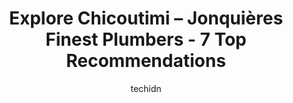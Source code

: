 ---
layout: ampstory
image: https://i0.wp.com/www.auto.or.id/wp-content/uploads/2023/06/les-plomberies-sd-plombier-chicoutimi-0-chicoutimi-jonquic3a8re-1686327578.png?resize=640,853
author: techidn
featured: false
description: Chicoutimi – Jonquière, Quebec, Canada is a haven for Plumbers enthusiasts, boasting an impressive array of 7 top-notch establishments. Whether youre a seasoned connoisseur or simply cur
title: Explore Chicoutimi – Jonquières Finest Plumbers - 7 Top Recommendations
cover:
   title: Explore Chicoutimi – Jonquières Finest Plumbers - 7 Top Recommendations
   subtitle: AUTO.OR.ID
   background: https://www.auto.or.id/wp-content/uploads/2023/06/les-plomberies-sd-plombier-chicoutimi-0-chicoutimi-jonquic3a8re-1686327578.png

pages: 
 - layout: thirds
   top: <h1>#1 Qualinet Nettoyage</h1>
   bottom: "<p>Super good service. I did business with them for a ventilation cleaning for my air exchanger and my oven hood. The employees are very professional and responsive when nee</p>"
   background: https://www.auto.or.id/wp-content/uploads/2023/06/les-plomberies-sd-plombier-chicoutimi-1-chicoutimi-jonquic3a8re-1686327580.jpeg
   backgroundblur: true
 - layout: thirds
   top: <h1>#2 Plomberie Latulippe</h1>
   bottom: "<p>2863 Royaume Blvd, Jonquière, Quebec G7X 7V3, Canada</p>"
   background: https://www.auto.or.id/wp-content/uploads/2023/06/les-plomberies-sd-plombier-chicoutimi-2-chicoutimi-jonquic3a8re-1686327581.jpeg
   cta:
      link: https://www.auto.or.id/explore-chicoutimi-jonquieres-finest-plumbers-7-top-recommendations/
      text: Explore Chicoutimi – Jonquières Finest Plumbers - 7 Top Recommendations
 - layout: thirds
   top: <h1>#3 Chauffage Moderne Inc</h1>
   bottom: "<p>2820 Rue de la Salle, Jonquière, QC G7S 2A4, Canada</p>"
   background: https://images.unsplash.com/photo-1598870113763-84b6f70c0fb3?ixlib=rb-4.0.3&ixid=MnwxMjA3fDB8MHxwaG90by1wYWdlfHx8fGVufDB8fHx8&auto=format&fit=crop&w=640&h=853&q=80
   cta:
      link: https://www.auto.or.id/explore-chicoutimi-jonquieres-finest-plumbers-7-top-recommendations/
      text: Explore Chicoutimi – Jonquières Finest Plumbers - 7 Top Recommendations
 - layout: thirds
   top: <h1>#4 Plomberie Dici</h1>
   bottom: "<p>1700 Royaume Blvd W, Chicoutimi, Quebec G7H 5B1, Canada</p>"
   background: https://images.unsplash.com/photo-1580014317999-e9f1936787a5?ixlib=rb-4.0.3&ixid=MnwxMjA3fDB8MHxwaG90by1wYWdlfHx8fGVufDB8fHx8&auto=format&fit=crop&w=640&h=853&q=80
   cta:
      link: https://www.auto.or.id/explore-chicoutimi-jonquieres-finest-plumbers-7-top-recommendations/
      text: Explore Chicoutimi – Jonquières Finest Plumbers - 7 Top Recommendations
 - layout: thirds
   top: <h1>#5 Plomberie Du Fjord</h1>
   bottom: "<p>125 Rue Ste Claire, Chicoutimi, Quebec G7G 2S4, Canada</p>"
   background: https://images.unsplash.com/photo-1494363247633-927487612591?ixlib=rb-4.0.3&ixid=MnwxMjA3fDB8MHxwaG90by1wYWdlfHx8fGVufDB8fHx8&auto=format&fit=crop&w=640&h=853&q=80
   cta:
      link: https://www.auto.or.id/explore-chicoutimi-jonquieres-finest-plumbers-7-top-recommendations/
      text: Explore Chicoutimi – Jonquières Finest Plumbers - 7 Top Recommendations
 - layout: thirds
   top: <h1>#6 Plomberie Michel Morin</h1>
   bottom: "<p>3691 Rang Saint-Pierre, Chicoutimi, QC G7H 0E5, Canada</p>"
   background: https://images.unsplash.com/photo-1577732024748-f6ba00087e33?ixlib=rb-4.0.3&ixid=MnwxMjA3fDB8MHxwaG90by1wYWdlfHx8fGVufDB8fHx8&auto=format&fit=crop&w=640&h=853&q=80
   cta:
      link: https://www.auto.or.id/explore-chicoutimi-jonquieres-finest-plumbers-7-top-recommendations/
      text: Explore Chicoutimi – Jonquières Finest Plumbers - 7 Top Recommendations
 - layout: thirds
   top: <h1>#7 Gaudreault J Oscar Ltée</h1>
   bottom: "<p>158 Rue Price O, Chicoutimi, QC G7J 1G8, Canada</p>"
   background: https://images.unsplash.com/photo-1474015977340-64a93f54a9f5?ixlib=rb-4.0.3&ixid=MnwxMjA3fDB8MHxwaG90by1wYWdlfHx8fGVufDB8fHx8&auto=format&fit=crop&w=640&h=853&q=80
   cta:
      link: https://www.auto.or.id/explore-chicoutimi-jonquieres-finest-plumbers-7-top-recommendations/
      text: Explore Chicoutimi – Jonquières Finest Plumbers - 7 Top Recommendations
 - layout: thirds
   middle: Continue reading...
   background: https://images.unsplash.com/photo-1504215680853-026ed2a45def?ixlib=rb-4.0.3&ixid=MnwxMjA3fDB8MHxwaG90by1wYWdlfHx8fGVufDB8fHx8&auto=format&fit=crop&w=640&h=853&q=80
   cta:
      link: https://www.auto.or.id/explore-chicoutimi-jonquieres-finest-plumbers-7-top-recommendations/
      text: Explore Chicoutimi – Jonquières Finest Plumbers - 7 Top Recommendations

---